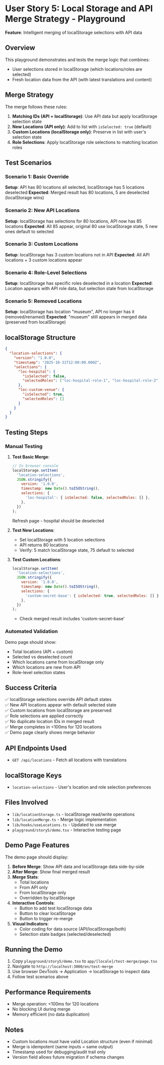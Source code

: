 # User Story 5: Local Storage and API Merge Strategy - Playground

**Feature**: Intelligent merging of localStorage selections with API data

## Overview

This playground demonstrates and tests the merge logic that combines:

- User selections stored in localStorage (which locations/roles are selected)
- Fresh location data from the API (with latest translations and content)

## Merge Strategy

The merge follows these rules:

1. **Matching IDs (API + localStorage)**: Use API data but apply localStorage selection state
2. **New Locations (API only)**: Add to list with `isSelected: true` (default)
3. **Custom Locations (localStorage only)**: Preserve in list with user's selection state
4. **Role Selections**: Apply localStorage role selections to matching location roles

## Test Scenarios

### Scenario 1: Basic Override

**Setup**: API has 80 locations all selected, localStorage has 5 locations deselected
**Expected**: Merged result has 80 locations, 5 are deselected (localStorage wins)

### Scenario 2: New API Locations

**Setup**: localStorage has selections for 80 locations, API now has 85 locations
**Expected**: All 85 appear, original 80 use localStorage state, 5 new ones default to selected

### Scenario 3: Custom Locations

**Setup**: localStorage has 3 custom locations not in API
**Expected**: All API locations + 3 custom locations appear

### Scenario 4: Role-Level Selections

**Setup**: localStorage has specific roles deselected in a location
**Expected**: Location appears with API role data, but selection state from localStorage

### Scenario 5: Removed Locations

**Setup**: localStorage has location "museum", API no longer has it (removed/renamed)
**Expected**: "museum" still appears in merged data (preserved from localStorage)

## localStorage Structure

```json
{
  "location-selections": {
    "version": "1.0.0",
    "timestamp": "2025-10-31T12:00:00.000Z",
    "selections": {
      "loc-hospital": {
        "isSelected": false,
        "selectedRoles": ["loc-hospital-role-1", "loc-hospital-role-2"]
      },
      "loc-custom-venue": {
        "isSelected": true,
        "selectedRoles": []
      }
    }
  }
}
```

## Testing Steps

### Manual Testing

1. **Test Basic Merge**:

   ```javascript
   // In browser console
   localStorage.setItem(
     'location-selections',
     JSON.stringify({
       version: '1.0.0',
       timestamp: new Date().toISOString(),
       selections: {
         'loc-hospital': { isSelected: false, selectedRoles: [] },
       },
     })
   );
   ```

   Refresh page - hospital should be deselected

2. **Test New Locations**:
   - Set localStorage with 5 location selections
   - API returns 80 locations
   - Verify: 5 match localStorage state, 75 default to selected

3. **Test Custom Locations**:
   ```javascript
   localStorage.setItem(
     'location-selections',
     JSON.stringify({
       version: '1.0.0',
       timestamp: new Date().toISOString(),
       selections: {
         'custom-secret-base': { isSelected: true, selectedRoles: [] },
       },
     })
   );
   ```

   - Check merged result includes 'custom-secret-base'

### Automated Validation

Demo page should show:

- Total locations (API + custom)
- Selected vs deselected count
- Which locations came from localStorage only
- Which locations are new from API
- Role-level selection states

## Success Criteria

✅ localStorage selections override API default states  
✅ New API locations appear with default selected state  
✅ Custom locations from localStorage are preserved  
✅ Role selections are applied correctly  
✅ No duplicate location IDs in merged result  
✅ Merge completes in <100ms for 120 locations  
✅ Demo page clearly shows merge behavior

## API Endpoints Used

- `GET /api/locations` - Fetch all locations with translations

## localStorage Keys

- `location-selections` - User's location and role selection preferences

## Files Involved

- `lib/locationStorage.ts` - localStorage read/write operations
- `lib/locationMerge.ts` - Merge logic implementation
- `lib/hooks/useLocations.ts` - Updated to use merge
- `playground/story5/demo.tsx` - Interactive testing page

## Demo Page Features

The demo page should display:

1. **Before Merge**: Show API data and localStorage data side-by-side
2. **After Merge**: Show final merged result
3. **Merge Stats**:
   - Total locations
   - From API only
   - From localStorage only
   - Overridden by localStorage
4. **Interactive Controls**:
   - Button to add test localStorage data
   - Button to clear localStorage
   - Button to trigger re-merge
5. **Visual Indicators**:
   - Color coding for data source (API/localStorage/both)
   - Selection state badges (selected/deselected)

## Running the Demo

1. Copy `playground/story5/demo.tsx` to `app/[locale]/test-merge/page.tsx`
2. Navigate to `http://localhost:3000/en/test-merge`
3. Use browser DevTools → Application → localStorage to inspect data
4. Follow test scenarios above

## Performance Requirements

- Merge operation: <100ms for 120 locations
- No blocking UI during merge
- Memory efficient (no data duplication)

## Notes

- Custom locations must have valid Location structure (even if minimal)
- Merge is idempotent (same inputs = same output)
- Timestamp used for debugging/audit trail only
- Version field allows future migration if schema changes
